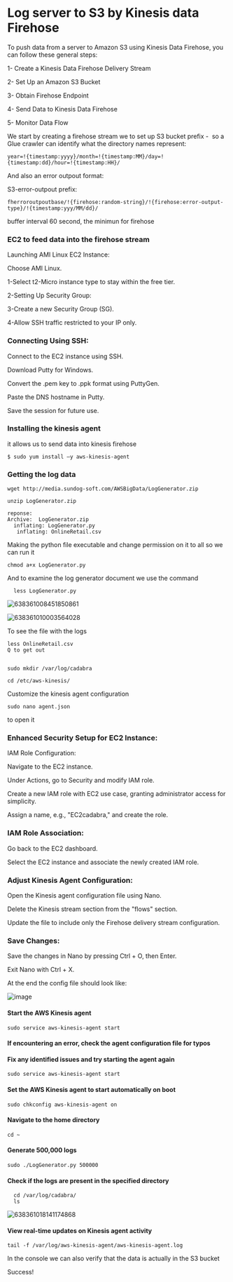 # Log server to S3 by Kinesis data Firehose

To push data from a server to Amazon S3 using Kinesis Data Firehose, you can follow these general steps:

1- Create a Kinesis Data Firehose Delivery Stream

2- Set Up an Amazon S3 Bucket

3- Obtain Firehose Endpoint 

4- Send Data to Kinesis Data Firehose

5- Monitor Data Flow



We start by creating a firehose stream
we to set up S3 bucket prefix -  so a Glue crawler can identify what the directory names represent:

    year=!{timestamp:yyyy}/month=!{timestamp:MM}/day=!{timestamp:dd}/hour=!{timestamp:HH}/

And also an error outpout format: 

S3-error-outpout prefix:

    fherroroutpoutbase/!{firehose:random-string}/!{firehose:error-output-type}/!{timestamp:yyy/MM/dd}/

buffer interval 60 second, the minimun for firehose

### EC2 to feed data into the firehose stream
Launching AMI Linux EC2 Instance:

Choose AMI Linux.

1-Select t2-Micro instance type to stay within the free tier. 

2-Setting Up Security Group:

3-Create a new Security Group (SG).

4-Allow SSH traffic restricted to your IP only.



### Connecting Using SSH:

Connect to the EC2 instance using SSH.

Download Putty for Windows.

Convert the .pem key to .ppk format using PuttyGen.

Paste the DNS hostname in Putty.

Save the session for future use.


### Installing the kinesis agent 

it allows us to send data into kinesis firehose

    $ sudo yum install –y aws-kinesis-agent


### Getting the log data

    wget http://media.sundog-soft.com/AWSBigData/LogGenerator.zip

    unzip LogGenerator.zip

    reponse:
    Archive:  LogGenerator.zip
      inflating: LogGenerator.py
       inflating: OnlineRetail.csv

Making the python file executable and change permission on it to all so we can run it

    chmod a+x LogGenerator.py
And  to examine the log generator document we use the command

      less LogGenerator.py


![638361008451850861](https://github.com/yvens94/AWSEcommerceAnalyticsInfrastructure/assets/68969793/5d15f45e-cf36-4dae-b6d2-48077565b984)

![638361010003564028](https://github.com/yvens94/AWSEcommerceAnalyticsInfrastructure/assets/68969793/1a80103c-7235-4b50-82f5-d1d261eff95b)


To see the file with the logs

    less OnlineRetail.csv 
    Q to get out


    sudo mkdir /var/log/cadabra

    cd /etc/aws-kinesis/

Customize the kinesis agent configuration

    sudo nano agent.json

to open it

### Enhanced Security Setup for EC2 Instance:

IAM Role Configuration:

Navigate to the EC2 instance.

Under Actions, go to Security and modify IAM role.

Create a new IAM role with EC2 use case, granting administrator access for simplicity.

Assign a name, e.g., "EC2cadabra," and create the role.


### IAM Role Association:

Go back to the EC2 dashboard.

Select the EC2 instance and associate the newly created IAM role.


### Adjust Kinesis Agent Configuration:

Open the Kinesis agent configuration file using Nano.

Delete the Kinesis stream section from the "flows" section.

Update the file to include only the Firehose delivery stream configuration.


### Save Changes:

Save the changes in Nano by pressing Ctrl + O, then Enter.

Exit Nano with Ctrl + X.

At the end the config file should look like:

![image](https://github.com/yvens94/AWSEcommerceAnalyticsInfrastructure/assets/68969793/756628ac-e4f7-4abd-916f-4cd92359898c)



#### Start the AWS Kinesis agent
    sudo service aws-kinesis-agent start
    
#### If encountering an error, check the agent configuration file for typos

#### Fix any identified issues and try starting the agent again
    sudo service aws-kinesis-agent start

#### Set the AWS Kinesis agent to start automatically on boot
    sudo chkconfig aws-kinesis-agent on

#### Navigate to the home directory
    cd ~

#### Generate 500,000 logs
    sudo ./LogGenerator.py 500000

#### Check if the logs are present in the specified directory
      cd /var/log/cadabra/
      ls

![638361018141174868](https://github.com/yvens94/AWSEcommerceAnalyticsInfrastructure/assets/68969793/da02fe4a-3a6f-40f9-b317-dd1560375ac2)
      

#### View real-time updates on Kinesis agent activity
    tail -f /var/log/aws-kinesis-agent/aws-kinesis-agent.log


In the console we can also verify that the data is actually in the S3 bucket

Success!
